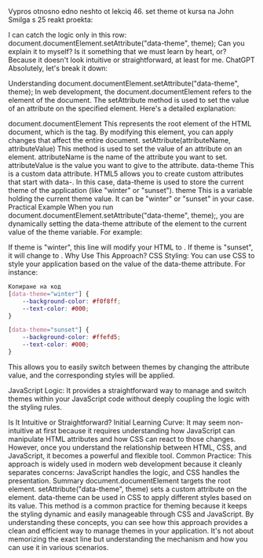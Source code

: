 Vypros otnosno edno neshto ot lekciq 46. set theme ot kursa na John Smilga s 25 reakt proekta:

I can catch the logic only in this row: document.documentElement.setAttribute("data-theme", theme);
Can you explain it to myself? Is it something that we must learn by heart, or? Because it doesn't look intuitive or straightforward, at least for me.
ChatGPT
Absolutely, let's break it down:

Understanding document.documentElement.setAttribute("data-theme", theme);
In web development, the document.documentElement refers to the <html> element of the document. The setAttribute method is used to set the value of an attribute on the specified element. Here's a detailed explanation:

document.documentElement
This represents the root element of the HTML document, which is the <html> tag.
By modifying this element, you can apply changes that affect the entire document.
setAttribute(attributeName, attributeValue)
This method is used to set the value of an attribute on an element.
attributeName is the name of the attribute you want to set.
attributeValue is the value you want to give to the attribute.
data-theme
This is a custom data attribute. HTML5 allows you to create custom attributes that start with data-.
In this case, data-theme is used to store the current theme of the application (like "winter" or "sunset").
theme
This is a variable holding the current theme value. It can be "winter" or "sunset" in your case.
Practical Example
When you run document.documentElement.setAttribute("data-theme", theme);, you are dynamically setting the data-theme attribute of the <html> element to the current value of the theme variable. For example:

If theme is "winter", this line will modify your HTML to <html data-theme="winter">.
If theme is "sunset", it will change to <html data-theme="sunset">.
Why Use This Approach?
CSS Styling: You can use CSS to style your application based on the value of the data-theme attribute. For instance:

```css
Копиране на код
[data-theme="winter"] {
    --background-color: #f0f8ff;
    --text-color: #000;
}

[data-theme="sunset"] {
    --background-color: #ffefd5;
    --text-color: #000;
}
```
This allows you to easily switch between themes by changing the attribute value, and the corresponding styles will be applied.

JavaScript Logic: It provides a straightforward way to manage and switch themes within your JavaScript code without deeply coupling the logic with the styling rules.

Is It Intuitive or Straightforward?
Initial Learning Curve: It may seem non-intuitive at first because it requires understanding how JavaScript can manipulate HTML attributes and how CSS can react to those changes. However, once you understand the relationship between HTML, CSS, and JavaScript, it becomes a powerful and flexible tool.
Common Practice: This approach is widely used in modern web development because it cleanly separates concerns: JavaScript handles the logic, and CSS handles the presentation.
Summary
document.documentElement targets the root <html> element.
setAttribute("data-theme", theme) sets a custom attribute on the <html> element.
data-theme can be used in CSS to apply different styles based on its value.
This method is a common practice for theming because it keeps the styling dynamic and easily manageable through CSS and JavaScript.
By understanding these concepts, you can see how this approach provides a clean and efficient way to manage themes in your application. It's not about memorizing the exact line but understanding the mechanism and how you can use it in various scenarios.